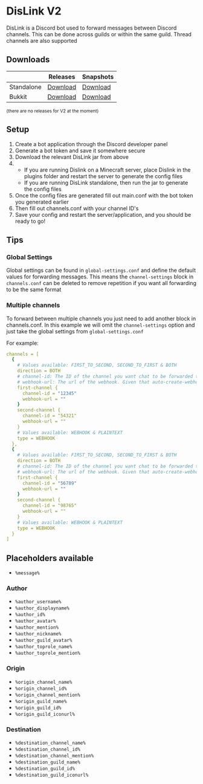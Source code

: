 # DisLink V2
DisLink is a Discord bot used to forward messages between Discord channels. This can be done across guilds or within the same guild. Thread channels are also supported

## Downloads
|            | Releases                                                                                                        | Snapshots                                                                                                        |
|------------|-----------------------------------------------------------------------------------------------------------------|------------------------------------------------------------------------------------------------------------------|
| Standalone | [Download](https://repo.anutley.me/api/maven/latest/file/releases/me/anutley/dislink-standalone?classifier=all) | [Download](https://repo.anutley.me/api/maven/latest/file/snapshots/me/anutley/dislink-standalone?classifier=all) |
| Bukkit     | [Download](https://repo.anutley.me/api/maven/latest/file/releases/me/anutley/dislink-bukkit?classifier=all)     | [Download](https://repo.anutley.me/api/maven/latest/file/snapshots/me/anutley/dislink-bukkit?classifier=all)     |
<sub> (there are no releases for V2 at the moment) </sub>

## Setup
1. Create a bot application through the Discord developer panel
2. Generate a bot token and save it somewhere secure
3. Download the relevant DisLink jar from above
4. * If you are running Dislink on a Minecraft server, place Dislink in the plugins folder and restart the server to generate the config files
   * If you are running DisLink standalone, then run the jar to generate the config files
5. Once the config files are generated fill out main.conf with the bot token you generated earlier
6. Then fill out channels.conf with your channel ID's 
7. Save your config and restart the server/application, and you should be ready to go!

## Tips
### Global Settings
Global settings can be found in `global-settings.conf` and define the default values for forwarding messages. This means the `channel-settings` block in `channels.conf` can be deleted to remove repetition if you want all forwarding to be the same format

### Multiple channels
To forward between multiple channels you just need to add another block in channels.conf. In this example we will omit the `channel-settings` option and just take the global settings from `global-settings.conf`

For example: 
```yaml
channels = [
  {
    # Values available: FIRST_TO_SECOND, SECOND_TO_FIRST & BOTH
    direction = BOTH
    # channel-id: The ID of the channel you want chat to be forwarded to/from. This can be any type of thread channelThe URL of the webhook you want the bot to use.
    # webhook-url: The url of the webhook. Given that auto-create-webhooks is enabled in "main.conf" and the bot has MANAGE_WEBHOOKS permissions in the channel, these will be created and saved for you.
    first-channel {
      channel-id = "12345"
      webhook-url = ""
    }
    second-channel {
      channel-id = "54321"
      webhook-url = ""
    }
    # Values available: WEBHOOK & PLAINTEXT
    type = WEBHOOK
  },
  {
    # Values available: FIRST_TO_SECOND, SECOND_TO_FIRST & BOTH
    direction = BOTH
    # channel-id: The ID of the channel you want chat to be forwarded to/from. This can be any type of thread channelThe URL of the webhook you want the bot to use.
    # webhook-url: The url of the webhook. Given that auto-create-webhooks is enabled in "main.conf" and the bot has MANAGE_WEBHOOKS permissions in the channel, these will be created and saved for you.
    first-channel {
      channel-id = "56789"
      webhook-url = ""
    }
    second-channel {
      channel-id = "98765"
      webhook-url = ""
    }
    # Values available: WEBHOOK & PLAINTEXT
    type = WEBHOOK
  }
]
```
## Placeholders available
* `%message%`

### Author
* `%author_username%`
* `%author_displayname%`
* `%author_id%`
* `%author_avatar%`
* `%author_mention%`
* `%author_nickname%`
* `%author_guild_avatar%`
* `%author_toprole_name%`
* `%author_toprole_mention%` 

### Origin 
* `%origin_channel_name%`
* `%origin_channel_id%`
* `%origin_channel_mention%`
* `%origin_guild_name%`
* `%origin_guild_id%`
* `%origin_guild_iconurl%` 

### Destination
* `%destination_channel_name%`
* `%destination_channel_id%`
* `%destination_channel_mention%`
* `%destination_guild_name%`
* `%destination_guild_id%`
* `%destination_guild_iconurl%`